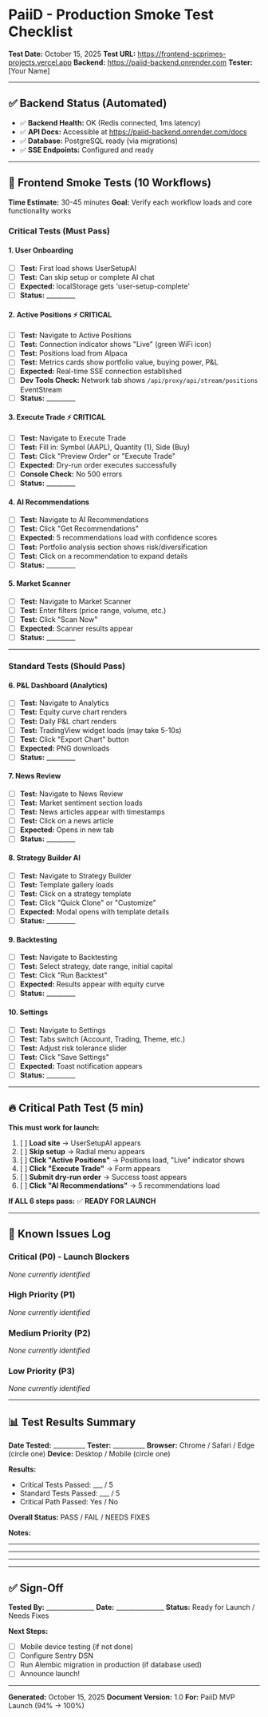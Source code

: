 # PaiiD - Production Smoke Test Checklist

**Test Date:** October 15, 2025
**Test URL:** https://frontend-scprimes-projects.vercel.app
**Backend:** https://paiid-backend.onrender.com
**Tester:** [Your Name]

---

## ✅ Backend Status (Automated)

- ✅ **Backend Health:** OK (Redis connected, 1ms latency)
- ✅ **API Docs:** Accessible at https://paiid-backend.onrender.com/docs
- ✅ **Database:** PostgreSQL ready (via migrations)
- ✅ **SSE Endpoints:** Configured and ready

---

## 🧪 Frontend Smoke Tests (10 Workflows)

**Time Estimate:** 30-45 minutes
**Goal:** Verify each workflow loads and core functionality works

### Critical Tests (Must Pass)

#### 1. User Onboarding
- [ ] **Test:** First load shows UserSetupAI
- [ ] **Test:** Can skip setup or complete AI chat
- [ ] **Expected:** localStorage gets 'user-setup-complete'
- [ ] **Status:** _________

#### 2. Active Positions ⚡ CRITICAL
- [ ] **Test:** Navigate to Active Positions
- [ ] **Test:** Connection indicator shows "Live" (green WiFi icon)
- [ ] **Test:** Positions load from Alpaca
- [ ] **Test:** Metrics cards show portfolio value, buying power, P&L
- [ ] **Expected:** Real-time SSE connection established
- [ ] **Dev Tools Check:** Network tab shows `/api/proxy/api/stream/positions` EventStream
- [ ] **Status:** _________

#### 3. Execute Trade ⚡ CRITICAL
- [ ] **Test:** Navigate to Execute Trade
- [ ] **Test:** Fill in: Symbol (AAPL), Quantity (1), Side (Buy)
- [ ] **Test:** Click "Preview Order" or "Execute Trade"
- [ ] **Expected:** Dry-run order executes successfully
- [ ] **Console Check:** No 500 errors
- [ ] **Status:** _________

#### 4. AI Recommendations
- [ ] **Test:** Navigate to AI Recommendations
- [ ] **Test:** Click "Get Recommendations"
- [ ] **Expected:** 5 recommendations load with confidence scores
- [ ] **Test:** Portfolio analysis section shows risk/diversification
- [ ] **Test:** Click on a recommendation to expand details
- [ ] **Status:** _________

#### 5. Market Scanner
- [ ] **Test:** Navigate to Market Scanner
- [ ] **Test:** Enter filters (price range, volume, etc.)
- [ ] **Test:** Click "Scan Now"
- [ ] **Expected:** Scanner results appear
- [ ] **Status:** _________

---

### Standard Tests (Should Pass)

#### 6. P&L Dashboard (Analytics)
- [ ] **Test:** Navigate to Analytics
- [ ] **Test:** Equity curve chart renders
- [ ] **Test:** Daily P&L chart renders
- [ ] **Test:** TradingView widget loads (may take 5-10s)
- [ ] **Test:** Click "Export Chart" button
- [ ] **Expected:** PNG downloads
- [ ] **Status:** _________

#### 7. News Review
- [ ] **Test:** Navigate to News Review
- [ ] **Test:** Market sentiment section loads
- [ ] **Test:** News articles appear with timestamps
- [ ] **Test:** Click on a news article
- [ ] **Expected:** Opens in new tab
- [ ] **Status:** _________

#### 8. Strategy Builder AI
- [ ] **Test:** Navigate to Strategy Builder
- [ ] **Test:** Template gallery loads
- [ ] **Test:** Click on a strategy template
- [ ] **Test:** Click "Quick Clone" or "Customize"
- [ ] **Expected:** Modal opens with template details
- [ ] **Status:** _________

#### 9. Backtesting
- [ ] **Test:** Navigate to Backtesting
- [ ] **Test:** Select strategy, date range, initial capital
- [ ] **Test:** Click "Run Backtest"
- [ ] **Expected:** Results appear with equity curve
- [ ] **Status:** _________

#### 10. Settings
- [ ] **Test:** Navigate to Settings
- [ ] **Test:** Tabs switch (Account, Trading, Theme, etc.)
- [ ] **Test:** Adjust risk tolerance slider
- [ ] **Test:** Click "Save Settings"
- [ ] **Expected:** Toast notification appears
- [ ] **Status:** _________

---

## 🔥 Critical Path Test (5 min)

**This must work for launch:**

1. [ ] **Load site** → UserSetupAI appears
2. [ ] **Skip setup** → Radial menu appears
3. [ ] **Click "Active Positions"** → Positions load, "Live" indicator shows
4. [ ] **Click "Execute Trade"** → Form appears
5. [ ] **Submit dry-run order** → Success toast appears
6. [ ] **Click "AI Recommendations"** → 5 recommendations load

**If ALL 6 steps pass:** ✅ **READY FOR LAUNCH**

---

## 🐛 Known Issues Log

### Critical (P0) - Launch Blockers
*None currently identified*

### High Priority (P1)
*None currently identified*

### Medium Priority (P2)
*None currently identified*

### Low Priority (P3)
*None currently identified*

---

## 📊 Test Results Summary

**Date Tested:** __________
**Tester:** __________
**Browser:** Chrome / Safari / Edge (circle one)
**Device:** Desktop / Mobile (circle one)

**Results:**
- Critical Tests Passed: ___ / 5
- Standard Tests Passed: ___ / 5
- Critical Path Passed: Yes / No

**Overall Status:** PASS / FAIL / NEEDS FIXES

**Notes:**
_______________________________________________
_______________________________________________
_______________________________________________

---

## ✅ Sign-Off

**Tested By:** _______________
**Date:** _______________
**Status:** Ready for Launch / Needs Fixes

**Next Steps:**
- [ ] Mobile device testing (if not done)
- [ ] Configure Sentry DSN
- [ ] Run Alembic migration in production (if database used)
- [ ] Announce launch!

---

**Generated:** October 15, 2025
**Document Version:** 1.0
**For:** PaiiD MVP Launch (94% → 100%)
